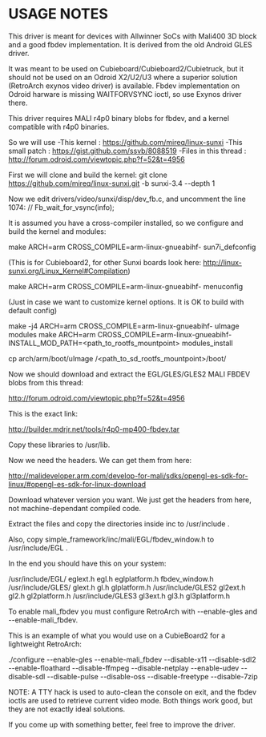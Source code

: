 USAGE NOTES
===========

This driver is meant for devices with Allwinner SoCs with Mali400 3D block and a
good fbdev implementation. It is derived from the old Android GLES driver.

It was meant to be used on Cubieboard/Cubieboard2/Cubietruck, but it should not
be used on an Odroid X2/U2/U3 where a superior solution (RetroArch exynos video driver) is available.
Fbdev implementation on Odroid harware is missing WAITFORVSYNC ioctl, so use Exynos driver there.

This driver requires MALI r4p0 binary blobs for fbdev, and a kernel compatible with r4p0 binaries.

So we will use
-This kernel          : https://github.com/mireq/linux-sunxi
-This small patch     : https://gist.github.com/ssvb/8088519
-Files in this thread : http://forum.odroid.com/viewtopic.php?f=52&t=4956

First we will clone and build the kernel:
git clone https://github.com/mireq/linux-sunxi.git -b sunxi-3.4 --depth 1

Now we edit drivers/video/sunxi/disp/dev_fb.c, and uncomment the line 1074:
// Fb_wait_for_vsync(info);

It is assumed you have a cross-compiler installed, so we configure and build the kernel and modules:

make ARCH=arm CROSS_COMPILE=arm-linux-gnueabihf- sun7i_defconfig

(This is for Cubieboard2, for other Sunxi boards look here: http://linux-sunxi.org/Linux_Kernel#Compilation)

make ARCH=arm CROSS_COMPILE=arm-linux-gnueabihf- menuconfig

(Just in case we want to customize kernel options. It is OK to build with default config)

make -j4 ARCH=arm CROSS_COMPILE=arm-linux-gnueabihf- uImage modules
make ARCH=arm CROSS_COMPILE=arm-linux-gnueabihf- INSTALL_MOD_PATH=<path_to_rootfs_mountpoint> modules_install

cp arch/arm/boot/uImage /<path_to_sd_rootfs_mountpoint>/boot/

Now we should download and extract the EGL/GLES/GLES2 MALI FBDEV blobs from this thread:

http://forum.odroid.com/viewtopic.php?f=52&t=4956

This is the exact link:

http://builder.mdrjr.net/tools/r4p0-mp400-fbdev.tar

Copy these libraries to /usr/lib.

Now we need the headers. We can get them from here:

http://malideveloper.arm.com/develop-for-mali/sdks/opengl-es-sdk-for-linux/#opengl-es-sdk-for-linux-download

Download whatever version you want. We just get the headers from here, not machine-dependant compiled code.

Extract the files and copy the directories inside inc to /usr/include .

Also, copy simple_framework/inc/mali/EGL/fbdev_window.h to /usr/include/EGL .

In the end you should have this on your system:

   /usr/include/EGL/
      eglext.h
      egl.h
      eglplatform.h
      fbdev_window.h
   /usr/include/GLES/
      glext.h
      gl.h
      glplatform.h
   /usr/include/GLES2
      gl2ext.h
      gl2.h
      gl2platform.h
   /usr/include/GLES3
      gl3ext.h
      gl3.h
      gl3platform.h

To enable mali_fbdev you must configure RetroArch with --enable-gles and --enable-mali_fbdev.

This is an example of what you would use on a CubieBoard2 for a lightweight RetroArch:

./configure --enable-gles --enable-mali_fbdev --disable-x11 --disable-sdl2 --enable-floathard --disable-ffmpeg --disable-netplay --enable-udev --disable-sdl --disable-pulse --disable-oss --disable-freetype --disable-7zip

NOTE: A TTY hack is used to auto-clean the console on exit, and the fbdev ioctls are used to retrieve
current video mode. Both things work good, but they are not exactly ideal solutions.

If you come up with something better, feel free to improve the driver.
